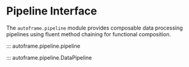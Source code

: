 # Pipeline Interface

The `autoframe.pipeline` module provides composable data processing pipelines using fluent method chaining for functional composition.

::: autoframe.pipeline.pipeline

::: autoframe.pipeline.DataPipeline